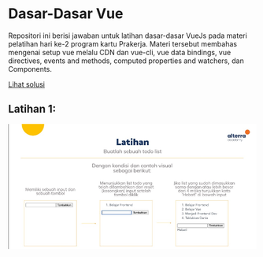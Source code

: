 # Dasar-Dasar Vue
Repositori ini berisi jawaban untuk latihan dasar-dasar VueJs pada materi pelatihan hari ke-2 program kartu Prakerja. Materi tersebut membahas mengenai setup vue melalu CDN dan vue-cli, vue data bindings, vue directives, events and methods, computed properties and watchers, dan Components.

[Lihat solusi](https://nur-m-arief-k.github.io/vuejs-prakerja-lat-2/)

## Latihan 1:
![latihan 1](task/latihan-1.jpg)
